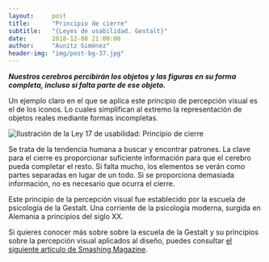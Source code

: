 ```yaml
---
layout:     post
title:      "Principio de cierre"
subtitle:   "{Leyes de usabilidad. Gestalt}"
date:       2018-12-08 21:00:00
author:     "Aunitz Giménez"
header-img: "img/post-bg-37.jpg"
---
```


<p><em><strong>Nuestros cerebros percibirán los objetos y las figuras en su forma completa, incluso si falta parte de ese objeto.</strong></em></p>

<p>Un ejemplo claro en el que se aplica este principio de percepción visual es el de los iconos. Lo cuales simplifican al extremo la representación de objetos reales mediante formas incompletas.</p>

<p><img src="{{ site.baseurl }}/img/ley-17-principio-de-cierre.png" alt="Ilustración de la Ley 17 de usabilidad: Principio de cierre"></p>

<p>Se trata de la tendencia humana a buscar y encontrar patrones. La clave para el cierre es proporcionar suficiente información para que el cerebro pueda completar el resto. Si falta mucho, los elementos se verán como partes separadas en lugar de un todo. Si se proporciona demasiada información, no es necesario que ocurra el cierre.</p>

<p>Este principio de la percepción visual fue establecido por la escuela de psicología de la Gestalt. Una corriente de la psicología moderna, surgida en Alemania a principios del siglo XX.</p>

<p>Si quieres conocer más sobre sobre la escuela de la Gestalt y su principios sobre la percepción visual aplicados al diseño, puedes consultar <a href="https://www.smashingmagazine.com/2014/03/design-principles-visual-perception-and-the-principles-of-gestalt/" target="_blank">el siguiente artículo de Smashing Magazine</a>.</p>